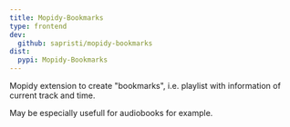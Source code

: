 ```yaml
---
title: Mopidy-Bookmarks
type: frontend
dev:
  github: sapristi/mopidy-bookmarks
dist:
  pypi: Mopidy-Bookmarks
---
```


Mopidy extension to create "bookmarks", i.e. playlist with information of current track and time.

May be especially usefull for audiobooks for example.
